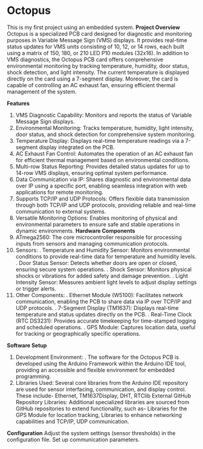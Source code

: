 # Octopus
This is my first project using an embedded system.
**Project Overview**
Octopus is a specialized PCB card designed for diagnostic and monitoring purposes in Variable Message Sign (VMS) displays. It provides real-time status updates for VMS units consisting of 10, 12, or 14 rows, each built using a matrix of 150, 180, or 210 LED P10 modules (32x16). In addition to VMS diagnostics, the Octopus PCB card offers comprehensive environmental monitoring by tracking temperature, humidity, door status, shock detection, and light intensity. The current temperature is displayed directly on the card using a 7-segment display. Moreover, the card is capable of controlling an AC exhaust fan, ensuring efficient thermal management of the system.

**Features**
1. VMS Diagnostic Capability: Monitors and reports the status of Variable Message Sign displays.
2. Environmental Monitoring: Tracks temperature, humidity, light intensity, door status, and shock detection for comprehensive system monitoring.
3. Temperature Display: Displays real-time temperature readings via a 7-segment display integrated on the PCB.
4. AC Exhaust Fan Control: Automates the operation of an AC exhaust fan for efficient thermal management based on environmental conditions.
5. Multi-row Status Reporting: Provides detailed status updates for up to 14-row VMS displays, ensuring optimal system performance.
6. Data Communication via IP: Shares diagnostic and environmental data over IP using a specific port, enabling seamless integration with web applications for remote monitoring.
7. Supports TCP/IP and UDP Protocols: Offers flexible data transmission through both TCP/IP and UDP protocols, providing reliable and real-time communication to external systems.
8. Versatile Monitoring Options: Enables monitoring of physical and environmental parameters to ensure safe and stable operations in dynamic environments.
**Hardware Components**
1. ATmega2560: The core microcontroller responsible for processing inputs from sensors and managing communication protocols.
2. Sensors:
   . Temperature and Humidity Sensor: Monitors environmental conditions to provide real-time data for temperature and humidity levels.
   . Door Status Sensor: Detects whether doors are open or closed, ensuring secure system operations.
   . Shock Sensor: Monitors physical shocks or vibrations for added safety and damage prevention.
   . Light Intensity Sensor: Measures ambient light levels to adjust display settings or trigger alerts.
3. Other Components:
   . Ethernet Module (W5100): Facilitates network communication, enabling the PCB to share data via IP over TCP/IP and UDP protocols.
   . 7-Segment Display (TM1637): Displays real-time temperature and status updates directly on the PCB.
   . Real-Time Clock (RTC DS3231): Provides accurate timekeeping for time-stamped logging and scheduled operations.
   . GPS Module: Captures location data, useful for tracking or geographically specific operations.

**Software Setup**
1. Development Environment:
   . The software for the Octopus PCB is developed using the Arduino Framework within the Arduino IDE tool, providing an accessible and flexible environment for embedded programming.
2. Libraries Used: Several core libraries from the Arduino IDE repository are used for sensor interfacing, communication, and display control. These include-
   Ethernet, TM1637Display, DHT, RTClib
   External GitHub Repository Libraries: Additional specialized libraries are sourced from GitHub repositories to extend functionality, such as- Libraries for the GPS Module for location tracking, Libraries to enhance networking capabilities and TCP/IP, UDP communication.

**Configuration**
Adjust the system settings (sensor thresholds) in the configuration file. Set up communication parameters.
   

